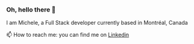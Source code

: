### Oh, hello there 👀

I am Michele, a Full Stack developer currently based in Montréal, Canada

📫 How to reach me: you can find me on [Linkedin](https://linkedin.com/in/michele-barbiero)
